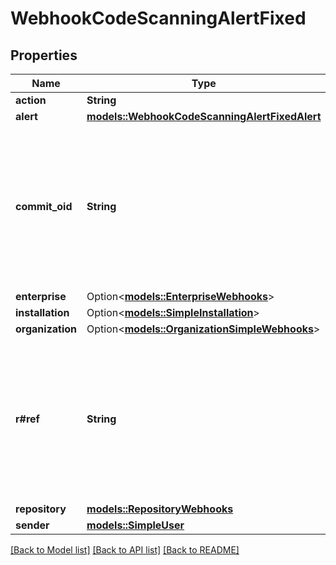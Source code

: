 # WebhookCodeScanningAlertFixed

## Properties

Name | Type | Description | Notes
------------ | ------------- | ------------- | -------------
**action** | **String** |  | 
**alert** | [**models::WebhookCodeScanningAlertFixedAlert**](webhook_code_scanning_alert_fixed_alert.md) |  | 
**commit_oid** | **String** | The commit SHA of the code scanning alert. When the action is `reopened_by_user` or `closed_by_user`, the event was triggered by the `sender` and this value will be empty. | 
**enterprise** | Option<[**models::EnterpriseWebhooks**](enterprise-webhooks.md)> |  | [optional]
**installation** | Option<[**models::SimpleInstallation**](simple-installation.md)> |  | [optional]
**organization** | Option<[**models::OrganizationSimpleWebhooks**](organization-simple-webhooks.md)> |  | [optional]
**r#ref** | **String** | The Git reference of the code scanning alert. When the action is `reopened_by_user` or `closed_by_user`, the event was triggered by the `sender` and this value will be empty. | 
**repository** | [**models::RepositoryWebhooks**](repository-webhooks.md) |  | 
**sender** | [**models::SimpleUser**](simple-user.md) |  | 

[[Back to Model list]](../README.md#documentation-for-models) [[Back to API list]](../README.md#documentation-for-api-endpoints) [[Back to README]](../README.md)


